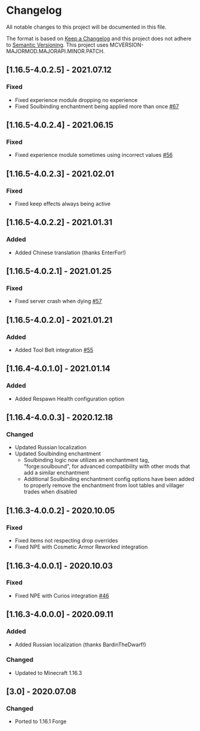 # Changelog
All notable changes to this project will be documented in this file.

The format is based on [Keep a Changelog](http://keepachangelog.com/en/1.0.0/) and this project does not adhere to [Semantic Versioning](http://semver.org/spec/v2.0.0.html).
This project uses MCVERSION-MAJORMOD.MAJORAPI.MINOR.PATCH.

## [1.16.5-4.0.2.5] - 2021.07.12
### Fixed
- Fixed experience module dropping no experience
- Fixed Soulbinding enchantment being applied more than once [#67](https://github.com/TheIllusiveC4/CorpseComplex/issues/67)

## [1.16.5-4.0.2.4] - 2021.06.15
### Fixed
- Fixed experience module sometimes using incorrect values [#56](https://github.com/TheIllusiveC4/CorpseComplex/issues/56)

## [1.16.5-4.0.2.3] - 2021.02.01
### Fixed
- Fixed keep effects always being active

## [1.16.5-4.0.2.2] - 2021.01.31
### Added
- Added Chinese translation (thanks EnterFor!)

## [1.16.5-4.0.2.1] - 2021.01.25
### Fixed
- Fixed server crash when dying [#57](https://github.com/TheIllusiveC4/CorpseComplex/issues/57)

## [1.16.5-4.0.2.0] - 2021.01.21
### Added
- Added Tool Belt integration [#55](https://github.com/TheIllusiveC4/CorpseComplex/issues/55)

## [1.16.4-4.0.1.0] - 2021.01.14
### Added
- Added Respawn Health configuration option

## [1.16.4-4.0.0.3] - 2020.12.18
### Changed
- Updated Russian localization
- Updated Soulbinding enchantment
  - Soulbinding logic now utilizes an enchantment tag, "forge:soulbound", for advanced compatibility
    with other mods that add a similar enchantment
  - Additional Soulbinding enchantment config options have been added to properly remove the
    enchantment from loot tables and villager trades when disabled

## [1.16.3-4.0.0.2] - 2020.10.05
### Fixed
- Fixed items not respecting drop overrides
- Fixed NPE with Cosmetic Armor Reworked integration

## [1.16.3-4.0.0.1] - 2020.10.03
### Fixed
- Fixed NPE with Curios integration [#46](https://github.com/TheIllusiveC4/CorpseComplex/issues/46)

## [1.16.3-4.0.0.0] - 2020.09.11
### Added
- Added Russian localization (thanks BardinTheDwarf!)
### Changed
- Updated to Minecraft 1.16.3

## [3.0] - 2020.07.08
### Changed
- Ported to 1.16.1 Forge